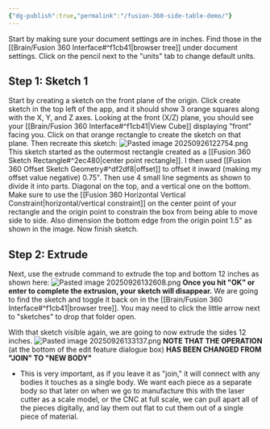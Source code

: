 ```yaml
---
{"dg-publish":true,"permalink":"/fusion-360-side-table-demo/"}
---
```


Start by making sure your document settings are in inches. Find those in the [[Brain/Fusion 360 Interface#^f1cb41\|browser tree]] under document settings. Click on the pencil next to the "units" tab to change  default units.

## Step 1: Sketch 1
Start by creating a sketch on the front plane of the origin. Click create sketch in the top left of the app, and it should show 3 orange squares along with the X, Y, and Z axes. Looking at the front (X/Z) plane, you should see your [[Brain/Fusion 360 Interface#^f1cb41\|View Cube]] displaying "front" facing you. Click on that orange rectangle to create the sketch on that plane.
Then recreate this sketch:
![Pasted image 20250926122754.png](/img/user/Pasted%20image%2020250926122754.png)
This sketch started as the outermost rectangle created as a [[Fusion 360 Sketch Rectangle#^2ec480\|center point rectangle]]. 
I then used [[Fusion 360 Offset Sketch Geometry#^df2df8\|offset]] to offset it inward (making my offset value negative) 0.75".
Then use 4 small line segments as shown to divide it into parts. Diagonal on the top, and a vertical one on the bottom.
Make sure to use the [[Fusion 360 Horizontal Vertical Constraint\|horizontal/vertical constraint]] on the center point of your rectangle and the origin point to constrain the box from being able to move side to side.
Also dimension the bottom edge from the origin point 1.5" as shown in the image.
Now finish sketch.
## Step 2: Extrude
Next, use the extrude command to extrude the top and bottom 12 inches as shown here:
![Pasted image 20250926132608.png](/img/user/Pasted%20image%2020250926132608.png)
**Once you hit "OK" or enter to complete the extrusion, your sketch will disappear.**
We are going to find the sketch and toggle it back on in the [[Brain/Fusion 360 Interface#^f1cb41\|browser tree]]. You may need to click the little arrow next to "sketches" to drop that folder open.

With that sketch visible again, we are going to now extrude the sides 12 inches.
![Pasted image 20250926133137.png](/img/user/Pasted%20image%2020250926133137.png)
**NOTE THAT THE OPERATION** (at the bottom of the edit feature dialogue box) **HAS BEEN CHANGED FROM "JOIN" TO "NEW BODY"** 
- This is very important, as if you leave it as "join," it will connect with any bodies it touches as a single body. We want each piece as a separate body so that later on when we go to manufacture this with the laser cutter as a scale model, or the CNC at full scale, we can pull apart all of the pieces digitally, and lay them out flat to cut them out of a single piece of material.

